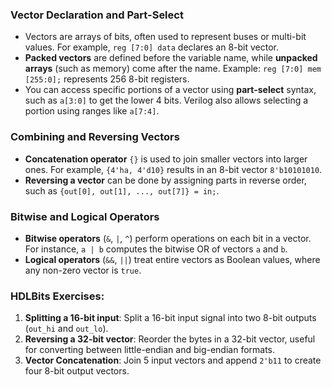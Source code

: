 ### Vector Declaration and Part-Select
- Vectors are arrays of bits, often used to represent buses or multi-bit values. For example, `reg [7:0] data` declares an 8-bit vector.
- **Packed vectors** are defined before the variable name, while **unpacked arrays** (such as memory) come after the name. Example: `reg [7:0] mem [255:0];` represents 256 8-bit registers.
- You can access specific portions of a vector using **part-select** syntax, such as `a[3:0]` to get the lower 4 bits. Verilog also allows selecting a portion using ranges like `a[7:4]`.
  
### Combining and Reversing Vectors
- **Concatenation operator** `{}` is used to join smaller vectors into larger ones. For example, `{4'ha, 4'd10}` results in an 8-bit vector `8'b10101010`.
- **Reversing a vector** can be done by assigning parts in reverse order, such as `{out[0], out[1], ..., out[7]} = in;`.

### Bitwise and Logical Operators
- **Bitwise operators** (`&`, `|`, `^`) perform operations on each bit in a vector. For instance, `a | b` computes the bitwise OR of vectors `a` and `b`.
- **Logical operators** (`&&`, `||`) treat entire vectors as Boolean values, where any non-zero vector is `true`.

### HDLBits Exercises:
1. **Splitting a 16-bit input**: Split a 16-bit input signal into two 8-bit outputs (`out_hi` and `out_lo`).
2. **Reversing a 32-bit vector**: Reorder the bytes in a 32-bit vector, useful for converting between little-endian and big-endian formats.
3. **Vector Concatenation**: Join 5 input vectors and append `2'b11` to create four 8-bit output vectors.

